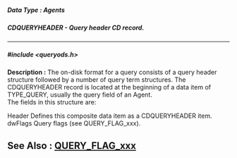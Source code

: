 ##### Data Type : Agents
##### CDQUERYHEADER - Query header CD record.
---
##### #include <queryods.h>
**Description :**
The on-disk format for a query consists of a query header structure followed by 
a number of query term structures.  The CDQUERYHEADER record is located at the 
beginning of a data item of TYPE_QUERY, usually the query field of an Agent.  
The fields in this structure are:

Header Defines this composite data item as a CDQUERYHEADER item.
dwFlags Query flags (see QUERY_FLAG_xxx).

**See Also :**
[QUERY_FLAG_xxx](D:/md_files/QUERY_FLAG_xxx.md)
---
